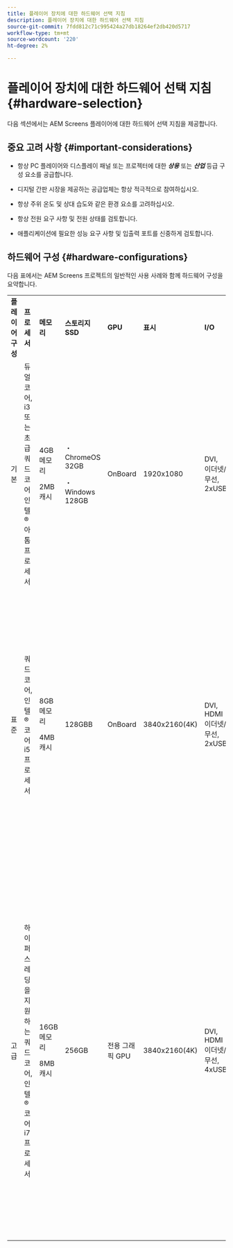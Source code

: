 ```yaml
---
title: 플레이어 장치에 대한 하드웨어 선택 지침
description: 플레이어 장치에 대한 하드웨어 선택 지침
source-git-commit: 7fdd812c71c995424a27db18264ef2db420d5717
workflow-type: tm+mt
source-wordcount: '220'
ht-degree: 2%

---
```



# 플레이어 장치에 대한 하드웨어 선택 지침 {#hardware-selection}

다음 섹션에서는 AEM Screens 플레이어에 대한 하드웨어 선택 지침을 제공합니다.

## 중요 고려 사항 {#important-considerations}

* 항상 PC 플레이어와 디스플레이 패널 또는 프로젝터에 대한 ***상용*** 또는 ***산업*** 등급 구성 요소를 공급합니다.

* 디지털 간판 시장을 제공하는 공급업체는 항상 적극적으로 참여하십시오.
* 항상 주위 온도 및 상대 습도와 같은 환경 요소를 고려하십시오.
* 항상 전원 요구 사항 및 전원 상태를 검토합니다.
* 애플리케이션에 필요한 성능 요구 사항 및 입출력 포트를 신중하게 검토합니다.

## 하드웨어 구성 {#hardware-configurations}

다음 표에서는 AEM Screens 프로젝트의 일반적인 사용 사례와 함께 하드웨어 구성을 요약합니다.

<table>
 <tbody>
  <tr>
   <tr>
   <td><strong>플레이어 구성</strong></td>
   <td><strong>프로세서</strong></td>
   <td><strong>메모리</strong></td>
   <td><strong>스토리지 SSD</strong></td>
   <td><strong>GPU</strong></td>
   <td><strong>표시</strong></td>
   <td><strong>I/O</strong></td>
   <td><strong>일반적인 사용 사례</strong></td>
  </tr>
  <tr>
   <td>기본</td>
   <td>듀얼 코어, i3 또는 초급 쿼드 코어 인텔® 아톰 프로세서</td>
   <td><p>4GB 메모리</p> <p>2MB 캐시</p> </td>
   <td><p>・ ChromeOS 32GB</p> <p>・ Windows 128GB</p> </td>
   <td>OnBoard</td>
   <td>1920x1080</td>
   <td>DVI,<br /> 이더넷/무선,<br /> 2xUSB</td>
   <td>
    <ul>
     <li>표준 전체 화면 루프<br /> </li>
     <li>시간대 지정</li>
    </ul> </td>
  </tr>
  <tr>
   <td>표준</td>
   <td>쿼드 코어, 인텔® 코어 i5 프로세서</td>
   <td><p>8GB 메모리</p> <p>4MB 캐시</p> </td>
   <td>128GBB</td>
   <td>OnBoard</td>
   <td>3840x2160(4K)</td>
   <td>DVI, HDMI<br /> 이더넷/무선,<br /> 2xUSB</td>
   <td>
    <ul>
     <li>단일 소스 다이내믹 컨텐츠</li>
     <li>간단한 대화형</li>
     <li>1-3 영역 레이아웃</li>
    </ul> </td>
  </tr>
  <tr>
   <td>고급</td>
   <td>하이퍼스레딩을 지원하는 쿼드 코어, 인텔® 코어 i7 프로세서</td>
   <td><p>16GB 메모리</p> <p>8MB 캐시</p> </td>
   <td>256GB</td>
   <td>전용 그래픽 GPU</td>
   <td>3840x2160(4K)</td>
   <td>DVI, HDMI<br /> 이더넷/무선,<br /> 4xUSB</td>
   <td>
    <ul>
     <li>4개 이상의 컨텐츠 영역, 동시 비디오 재생</li>
     <li>다중 페이지 대화형</li>
     <li>다중 소스 데이터 트리거</li>
    </ul> </td>
  </tr>
 </tbody>
</table>
